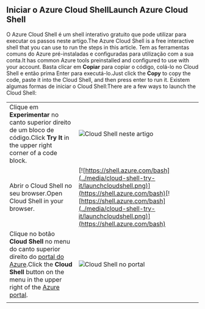 
## <a name="launch-azure-cloud-shell"></a><span data-ttu-id="b709e-101">Iniciar o Azure Cloud Shell</span><span class="sxs-lookup"><span data-stu-id="b709e-101">Launch Azure Cloud Shell</span></span>

<span data-ttu-id="b709e-102">O Azure Cloud Shell é um shell interativo gratuito que pode utilizar para executar os passos neste artigo.</span><span class="sxs-lookup"><span data-stu-id="b709e-102">The Azure Cloud Shell is a free interactive shell that you can use to run the steps in this article.</span></span> <span data-ttu-id="b709e-103">Tem as ferramentas comuns do Azure pré-instaladas e configuradas para utilização com a sua conta.</span><span class="sxs-lookup"><span data-stu-id="b709e-103">It has common Azure tools preinstalled and configured to use with your account.</span></span> <span data-ttu-id="b709e-104">Basta clicar em **Copiar** para copiar o código, colá-lo no Cloud Shell e então prima Enter para executá-lo.</span><span class="sxs-lookup"><span data-stu-id="b709e-104">Just click the **Copy** to copy the code, paste it into the Cloud Shell, and then press enter to run it.</span></span>  <span data-ttu-id="b709e-105">Existem algumas formas de iniciar o Cloud Shell:</span><span class="sxs-lookup"><span data-stu-id="b709e-105">There are a few ways to launch the Cloud Shell:</span></span>

|  |   |
|-----------------------------------------------|---|
| <span data-ttu-id="b709e-106">Clique em **Experimentar** no canto superior direito de um bloco de código.</span><span class="sxs-lookup"><span data-stu-id="b709e-106">Click **Try It** in the upper right corner of a code block.</span></span> | ![Cloud Shell neste artigo](../media/cloud-shell-try-it/cli-try-it.png) |
| <span data-ttu-id="b709e-108">Abrir o Cloud Shell no seu browser.</span><span class="sxs-lookup"><span data-stu-id="b709e-108">Open Cloud Shell in your browser.</span></span> | <span data-ttu-id="b709e-109">[![https://shell.azure.com/bash](../media/cloud-shell-try-it/launchcloudshell.png)](https://shell.azure.com/bash)</span><span class="sxs-lookup"><span data-stu-id="b709e-109">[![https://shell.azure.com/bash](../media/cloud-shell-try-it/launchcloudshell.png)](https://shell.azure.com/bash)</span></span> |
| <span data-ttu-id="b709e-110">Clique no botão **Cloud Shell** no menu do canto superior direito do [portal do Azure](https://portal.azure.com).</span><span class="sxs-lookup"><span data-stu-id="b709e-110">Click the **Cloud Shell** button on the menu in the upper right of the [Azure portal](https://portal.azure.com).</span></span> |    ![Cloud Shell no portal](../media/cloud-shell-try-it/cloud-shell-menu.png) |
|  |  |

